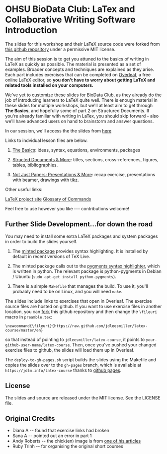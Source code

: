 OHSU BioData Club:  LaTex and Collaborative Writing Software Introduction
============
The slides for this workshop and their LaTeX source
code were forked from [this github repository](https://github.com/jdleesmiller/latex-course) under a permissive MIT license.

The aim of this session is to get you attuned to the basics of writing in LaTeX as quickly as possible. The material is presented as a set of examples.  Broader concepts and techniques are explained as they arise. Each part includes exercises that can be completed on [Overleaf](https://www.overleaf.com), a free online LaTeX editor, so **you don't have to worry about getting LaTeX and related tools installed on your computers.**

We've yet to customize these slides for BioData Club, as they already do the job of introducing learners to LaTeX quite well. There is enough material in these slides for multiple workshops, but we'll at least aim to get through **The Basics**, and hopefully some of part 2 on Structured Documents.  If you're already familiar with writing in LaTex, you should skip forward - also we'll have advanced users on hand to brainstorm and answer questions. 

In our session, we'll access the the slides from [here](https://www.overleaf.com/latex/learn/free-online-introduction-to-latex-part-1#.WiHWDrQ-eqA)

Links to indvidual lesson files are below.

1. [The Basics](http://jdleesmiller.github.io/latex-course/en/part1.pdf): ideas, syntax, equations, environments, packages

1. [Structed Documents &
More](http://jdleesmiller.github.io/latex-course/en/part2.pdf): titles, sections, cross-references, figures, tables, bibliographies.

1. [Not Just Papers: Presentations & More](http://jdleesmiller.github.io/latex-course/en/part3.pdf): recap exercise, presentations with beamer, drawings with
tikz.

Other useful links:

[LaTeX project site](https://www.latex-project.org/)
[Glossary of Commands](https://en.wikibooks.org/wiki/LaTeX/Command_Glossary)


Feel free to use however you like --- contributions welcome!

Further Slide Development...for down the road
-----------

You may need to install some extra LaTeX packages and system packages in order
to build the slides yourself.

1. The [minted package](http://www.ctan.org/pkg/minted) provides syntax
highlighting. It is installed by default in recent versions of TeX Live.

1. The minted package calls out to the
[pygments syntax highlighter](http://pygments.org/), which is written in python.
The relevant package is python-pygments in Debian / Ubuntu
(`sudo apt-get install python-pygments`).

1. There is a simple `Makefile` that manages the build. To use it, you'll
probably need to be on Linux, and you will need `make`.

The slides include links to exercises that open in Overleaf. The exercise
source files are hosted on github. If you want to use exercise files in another
location, you can [fork](https://help.github.com/articles/fork-a-repo) this
github repository and then change the `\fileuri` macro in `preamble.tex`:
```
\newcommand{\fileuri}{https://raw.github.com/jdleesmiller/latex-course/master/en}
```
so that instead of pointing to `jdleesmiller/latex-course`, it points to
`your-github-user-name/latex-course`. Then, once you've pushed your changed
exercise files to github, the slides will load them up in Overleaf.

The `deploy-to-gh-pages.sh` script builds the slides using the Makefile and
copies the slides over to the `gh-pages` branch, which is available at
`https://jdlm.info/latex-course` thanks to
[github pages](http://pages.github.com/).

License
-------

The slides and source are released under the MIT license. See the LICENSE file.

Original Credits
-------

* Diana A -- found that exercise links had broken
* Sana A -- pointed out an error in part 1
* Andy Roberts -- the chick(en) image is from [one of his articles](http://www.andy-roberts.net/writing/latex/importing_images)
* Ruby Trinh -- for organising the original short courses
